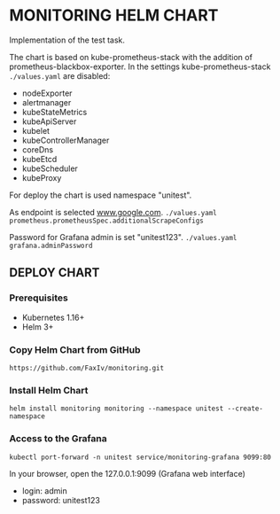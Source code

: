 # MONITORING HELM CHART
Implementation of the test task.

The chart is based on kube-prometheus-stack with the addition of prometheus-blackbox-exporter. 
In the settings kube-prometheus-stack `./values.yaml` are disabled: 
  - nodeExporter
  - alertmanager
  - kubeStateMetrics
  - kubeApiServer
  - kubelet
  - kubeControllerManager
  - coreDns
  - kubeEtcd
  - kubeScheduler
  - kubeProxy


For deploy the chart is used namespace "unitest".

As endpoint is selected www.google.com. 
`./values.yaml prometheus.prometheusSpec.additionalScrapeConfigs`

Password for Grafana admin is set "unitest123".
`./values.yaml grafana.adminPassword`


## DEPLOY CHART


### Prerequisites

- Kubernetes 1.16+
- Helm 3+

### Copy Helm Chart from GitHub

```console
https://github.com/FaxIv/monitoring.git
```

### Install Helm Chart

```console
helm install monitoring monitoring --namespace unitest --create-namespace
```

### Access to the Grafana

```console
kubectl port-forward -n unitest service/monitoring-grafana 9099:80
```
In your browser, open the 127.0.0.1:9099 (Grafana web interface)
  - login: admin
  - password: unitest123



